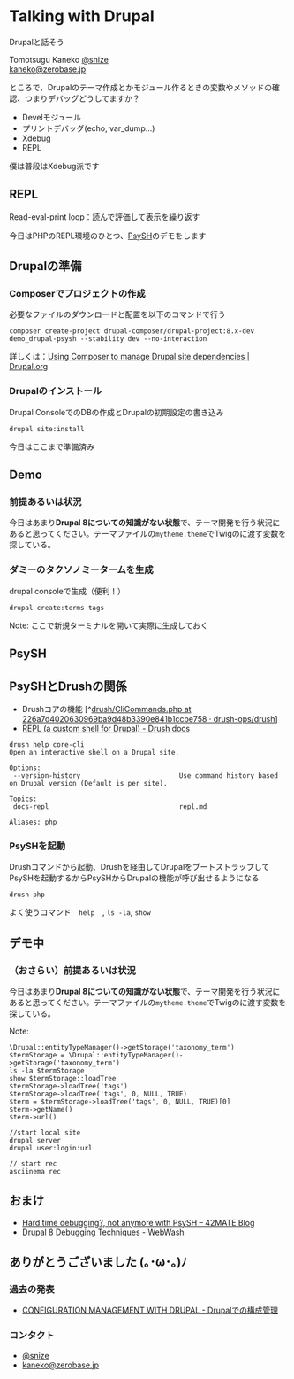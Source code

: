 # Talking with Drupal

Drupalと話そう


Tomotsugu Kaneko
[@snize](https://twitter.com/snize)<br>
kaneko@zerobase.jp<br>


ところで、Drupalのテーマ作成とかモジュール作るときの変数やメソッドの確認、つまりデバッグどうしてますか？


- Develモジュール
- プリントデバッグ(echo, var_dump...)
- Xdebug
- REPL
<!-- .element: class="fragment highlight-red" data-fragment-index="1" -->

僕は普段はXdebug派です
<!-- .element: class="fragment" data-fragment-index="2" -->


## REPL
Read-eval-print loop：読んで評価して表示を繰り返す


今日はPHPのREPL環境のひとつ、[PsySH](http://psysh.org/)のデモをします



## Drupalの準備


### Composerでプロジェクトの作成

必要なファイルのダウンロードと配置を以下のコマンドで行う

```
composer create-project drupal-composer/drupal-project:8.x-dev demo_drupal-psysh --stability dev --no-interaction
```

詳しくは：[Using Composer to manage Drupal site dependencies | Drupal.org](https://www.drupal.org/node/2718229)


### Drupalのインストール

Drupal ConsoleでのDBの作成とDrupalの初期設定の書き込み

```
drupal site:install
```

今日はここまで準備済み



## Demo

### 前提あるいは状況

今日はあまり**Drupal 8についての知識がない状態**で、テーマ開発を行う状況にあると思ってください。テーマファイルの`mytheme.theme`でTwigのに渡す変数を探している。


### ダミーのタクソノミータームを生成

drupal consoleで生成（便利！）

```
drupal create:terms tags
```

Note:
ここで新規ターミナルを開いて実際に生成しておく


## PsySH


## PsySHとDrushの関係

- Drushコアの機能 [^[drush/CliCommands.php at 226a7d4020630969ba9d48b3390e841b1ccbe758 · drush-ops/drush](https://github.com/drush-ops/drush/blob/226a7d4020630969ba9d48b3390e841b1ccbe758/src/Drupal/Commands/core/CliCommands.php)]
- [REPL (a custom shell for Drupal) - Drush docs](http://www.drush.org/en/master/repl/)

```
drush help core-cli
Open an interactive shell on a Drupal site.

Options:
 --version-history                         Use command history based on Drupal version (Default is per site).

Topics:
 docs-repl                                 repl.md

Aliases: php
```


### PsySHを起動

Drushコマンドから起動、Drushを経由してDrupalをブートストラップしてPsySHを起動するからPsySHからDrupalの機能が呼び出せるようになる

```
drush php
```

よく使うコマンド　`help`　, `ls -la`, `show`



## デモ中

### （おさらい）前提あるいは状況

今日はあまり**Drupal 8についての知識がない状態**で、テーマ開発を行う状況にあると思ってください。テーマファイルの`mytheme.theme`でTwigのに渡す変数を探している。

Note:
```
\Drupal::entityTypeManager()->getStorage('taxonomy_term')
$termStorage = \Drupal::entityTypeManager()->getStorage('taxonomy_term')
ls -la $termStorage
show $termStorage::loadTree
$termStorage->loadTree('tags')
$termStorage->loadTree('tags', 0, NULL, TRUE)
$term = $termStorage->loadTree('tags', 0, NULL, TRUE)[0]
$term->getName()
$term->url()
```

```
//start local site
drupal server
drupal user:login:url
```

```
// start rec
asciinema rec
```


## おまけ

- [Hard time debugging?, not anymore with PsySH – 42MATE Blog](https://blog.42mate.com/hard-time-debugging-no-more-with-psysh/)
- [Drupal 8 Debugging Techniques - WebWash](https://www.webwash.net/drupal-8-debugging-techniques/)


## ありがとうございました (｡･ω･｡)ﾉ


### 過去の発表

- [CONFIGURATION MANAGEMENT WITH DRUPAL - Drupalでの構成管理](https://www.slideshare.net/snize/configuration-management-with-drupal)

### コンタクト

- [@snize](https://twitter.com/snize)
- kaneko@zerobase.jp
